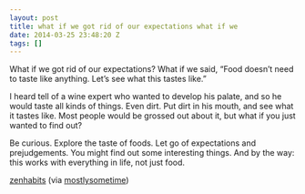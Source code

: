 ```yaml
---
layout: post
title: what if we got rid of our expectations what if we
date: 2014-03-25 23:48:20 Z
tags: []
---
```

What if we got rid of our expectations? What if we said, “Food doesn’t need to taste like anything. Let’s see what this tastes like.”

I heard tell of a wine expert who wanted to develop his palate, and so he would taste all kinds of things. Even dirt. Put dirt in his mouth, and see what it tastes like. Most people would be grossed out about it, but what if you just wanted to find out?

Be curious. Explore the taste of foods. Let go of expectations and prejudgements. You might find out some interesting things. And by the way: this works with everything in life, not just food.

[zenhabits](http://zenhabits.net/taste/) (via [mostlysometime](http://mostlysometime.tumblr.com/))

